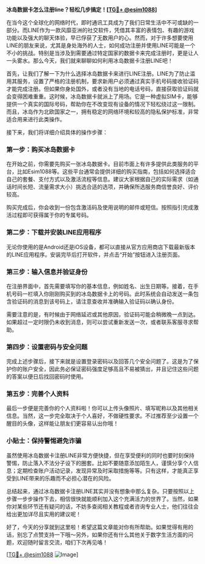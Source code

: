 **冰岛数据卡怎么注册line？轻松几步搞定！[[TG💪+ @esim1088](https://t.me/s/esim1088)]**

在当今这个全球化的网络时代，即时通讯工具成为了我们日常生活中不可或缺的一部分。而LINE作为一款风靡亚洲的社交软件，凭借其丰富的表情包、有趣的游戏功能以及强大的聊天体验，早已俘获了无数用户的心。然而，对于许多想要使用LINE的朋友来说，尤其是身处海外的人士，如何成功注册并使用LINE可能是一个不小的挑战。特别是当涉及到需要通过特定国家的数据卡来完成注册时，更是让人一头雾水。那么今天，我们就来聊聊如何利用冰岛数据卡注册LINE吧！

首先，让我们了解一下为什么选择冰岛数据卡来进行LINE注册。LINE为了防止滥用其服务，设置了严格的注册机制，要求新用户必须通过真实手机号码接收验证码才能完成注册。但如果你身处国外，或者没有当地的电话号码，直接获取验证码就会变得困难重重。这时候，冰岛数据卡就派上了用场。它是一种虚拟SIM卡，能够提供一个真实的国际号码，帮助你在不改变现有设备的情况下轻松绕过这一限制。而且，冰岛作为北欧国家之一，拥有稳定的网络环境和较高的隐私保护标准，非常适合用来进行此类操作。

接下来，我们将详细介绍具体的操作步骤：

### 第一步：购买冰岛数据卡

在开始之前，你需要先购买一张冰岛数据卡。目前市面上有许多提供此类服务的平台，比如Esim1088等。这些平台通常会提供详细的购买指南，包括如何选择适合自己的套餐、支付方式以及激活流程等信息。建议大家根据自己的实际需求（如通话时间长短、流量需求大小）挑选合适的选项，并确保所选服务商信誉良好、评价较高。

购买完成后，你会收到一份包含激活码及使用说明的邮件或短信。按照指引完成激活过程即可获得属于你的专属号码。

### 第二步：下载并安装LINE应用程序

无论你使用的是Android还是iOS设备，都可以直接从官方应用商店下载最新版本的LINE应用程序。安装完毕后打开软件，并点击“开始”按钮进入注册页面。

### 第三步：输入信息并验证身份

在注册界面中，首先需要填写你的基本信息，例如姓名、出生日期等。接着，在手机号码一栏填入你刚刚购买到的冰岛数据卡上的号码。此时系统会自动发送一条包含验证码的消息到该号码上，请注意查收并准确输入验证码以确认身份。

需要注意的是，有时候由于网络延迟或其他原因，验证码可能会稍微晚一点到达。如果超过一定时限仍未收到消息，则可以尝试重新发送一次，或者联系客服寻求帮助。

### 第四步：设置密码与安全问题

完成上述步骤后，接下来就是设置登录密码以及回答几个安全问题了。这是为了保护你的账户安全，因此务必保证密码强度足够高且不易被猜出，并且记住这些问题的答案以便日后找回密码时使用。

### 第五步：完善个人资料

最后一步便是完善你的个人资料啦！你可以上传头像照片、填写昵称以及其他相关信息。当然，这一步完全取决于个人喜好，不做硬性要求。不过推荐至少设置一个醒目的头像，这样能让朋友们更容易认出你哦！

### 小贴士：保持警惕避免诈骗

虽然使用冰岛数据卡注册LINE非常方便快捷，但在享受便利的同时也要时刻保持警惕，防止落入不法分子设下的圈套。比如不要随意添加陌生人，谨慎分享个人信息；定期检查账户活动记录，发现异常及时采取措施等等。只有这样，才能真正享受到LINE带来的乐趣而不必担心潜在的风险。

总结起来，通过冰岛数据卡注册LINE其实并没有想象中那么复杂。只要按照以上步骤一步步操作下去，相信很快就能顺利加入这个充满活力的世界了。当然，如果你对某些环节还有疑问的话，不妨多查阅相关教程或者咨询专业人士，他们往往会给出更加详尽且实用的建议呢！

好了，今天的分享就到这里啦！希望这篇文章能对你有所帮助。如果觉得有用的话，别忘了点赞支持一下哦～另外，如果你还有什么其他关于数字生活方面的问题，欢迎随时留言交流，咱们下次再见咯！

[[TG💪+ @esim1088](https://t.me/s/esim1088) ![Image](https://i.postimg.cc/4NQfJmqS/Snipaste-2025-05-13-00-14-12.png)]